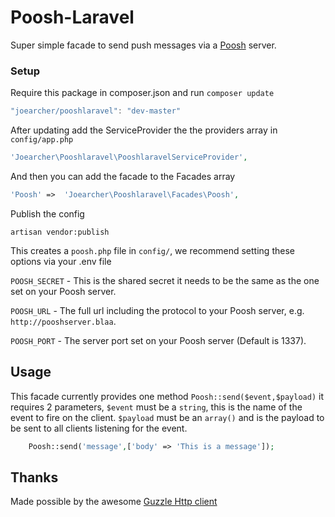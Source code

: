 # Poosh-Laravel
Super simple facade to send push messages via a [Poosh](https://github.com/joearcher/poosh) server.

### Setup
Require this package in composer.json and run `composer update`

```javascript
"joearcher/pooshlaravel": "dev-master"
```
After updating add the ServiceProvider the the providers array in `config/app.php`

```php
'Joearcher\Pooshlaravel\PooshlaravelServiceProvider',
```
And then you can add the facade to the Facades array

```php
'Poosh' =>	'Joearcher\Pooshlaravel\Facades\Poosh',
```
Publish the config

```console
artisan vendor:publish
```

This creates a `poosh.php` file in `config/`, we recommend setting these options via your .env file

`POOSH_SECRET` - This is the shared secret it needs to be the same as the one set on your Poosh server.

`POOSH_URL` - The full url including the protocol to your Poosh server, e.g. `http://pooshserver.blaa`.

`POOSH_PORT` - The server port set on your Poosh server (Default is 1337).


## Usage
This facade currently provides one method `Poosh::send($event,$payload)` it requires 2 parameters, `$event` must be a `string`, this is the name of the event to fire on the client. `$payload` must be an `array()` and is the payload to be sent to all clients listening for the event.

````php
	Poosh::send('message',['body' => 'This is a message']);
````
## Thanks
Made possible by the awesome [Guzzle Http client](https://github.com/guzzle/guzzle)